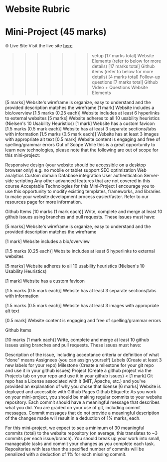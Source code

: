 
Website Rubric
=======
# Mini-Project (45 marks)
🌐 Live Site
Visit the live site [here](https://ricky-t1.github.io/)


>>>>>>> setup
[17 marks total] Website Elements (refer to below for more details)
[17 marks total] Github items (refer to below for more details)
[4 marks total] Follow-up questions
[7 marks total] Github Video + Questions
Website Elements

[5 marks] Website's wireframe is organize, easy to understand and the provided description matches the wireframe
[1 mark] Website includes a bio/overview
[1.5 marks (0.25 each)] Website includes at least 6 hyperlinks to external websites
[5 marks] Website adheres to all 10 usability heuristics (Nielsen's 10 Usability Heuristics)
[1 mark] Website has a custom favicon
[1.5 marks (0.5 mark each)] Website has at least 3 separate sections/tabs with information
[1.5 marks (0.5 mark each)] Website has at least 3 images with appropriate alt text
[0.5 mark] Website content is engaging and free of spelling/grammar errors
Out of Scope
While this is a great opportunity to learn new technologies, please note that the following are out of scope for this mini-project:

Responsive design (your website should be accessible on a desktop browser only) e.g. no mobile or tablet support
SEO optimization
Web analytics
Custom domain
Database integration
User authentication
Server-side scripting
Any other advanced features that are not covered in this course
Acceptable Technologies for this Mini-Project
I encourage you to use this opportunity to modify existing templates, frameworks, and libraries to make your website development process easier/faster. Refer to our resources page for more information.

Github Items
[10 marks (1 mark each)] Write, complete and merge at least 10 github issues using branches and pull requests. These issues must have:


[5 marks] Website's wireframe is organize, easy to understand and the provided description matches the wireframe

[1 mark] Website includes a bio/overview

[1.5 marks (0.25 each)] Website includes at least 6 hyperlinks to external websites

[5 marks] Website adheres to all 10 usability heuristics (Nielsen's 10 Usability Heuristics)

[1 mark] Website has a custom favicon

[1.5 marks (0.5 mark each)] Website has at least 3 separate sections/tabs with information

[1.5 marks (0.5 mark each)] Website has at least 3 images with appropriate alt text

[0.5 mark] Website content is engaging and free of spelling/grammar errors

Github Items

[10 marks (1 mark each)] Write, complete and merge at least 10 github issues using branches and pull requests. 
These issues must have:

Description of the issue, including acceptance criteria or definition of what "done" means
Assignees (you can assign yourself)
Labels (Create at least 3 new labels for your repo)
Milestone (Create a milestone for your git repo and use it in your github issues)
Project (Create a github project via the Projects tab on your repo and use it in your github issues)
<
[1 mark] Git repo has a License associated with it (MIT, Apache, etc.) and you've provided an explanation of why you chose that license
[6 marks] Website is deployed and accessible with Github Pages
Github Etiquette
As you work on your mini-project, you should be making regular commits to your website repository. Each commit should have a meaningful message that describes what you did. You are graded on your use of git, including commit messages. Commit messages that do not provide a meaningful description of the changes made will result in a deduction of 1% marks, each.

For this mini-project, we expect to see a minimum of 30 meaningful commits (total) to the website repository (on average, this translates to ~3 commits per each issue/branch). You should break up your work into small, manageable tasks and commit your changes as you complete each task. Repositories with less than the specified number of commits will be penalized with a deduction of 1% for each missing commit.

